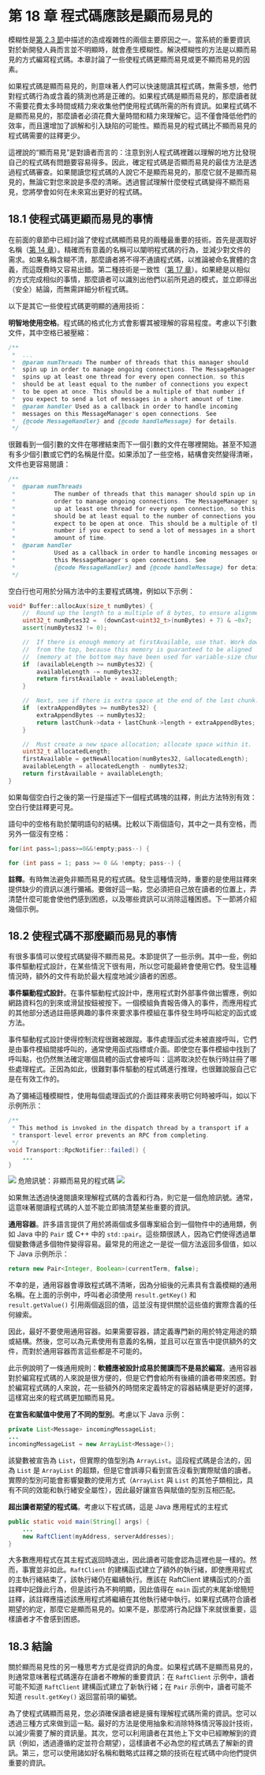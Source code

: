 # 第 18 章 程式碼應該是顯而易見的

模糊性是[第 2.3 節](ch02.md)中描述的造成複雜性的兩個主要原因之一。當系統的重要資訊對於新開發人員而言並不明顯時，就會產生模糊性。解決模糊性的方法是以顯而易見的方式編寫程式碼。本章討論了一些使程式碼更顯而易見或更不顯而易見的因素。

如果程式碼是顯而易見的，則意味著人們可以快速閱讀其程式碼，無需多想，他們對程式碼行為或含義的猜測也將是正確的。如果程式碼是顯而易見的，那麼讀者就不需要花費太多時間或精力來收集他們使用程式碼所需的所有資訊。如果程式碼不是顯而易見的，那麼讀者必須花費大量時間和精力來理解它。這不僅會降低他們的效率，而且還增加了誤解和引入缺陷的可能性。顯而易見的程式碼比不顯而易見的程式碼需要的註釋更少。

這裡說的“顯而易見”是對讀者而言的：注意到別人程式碼裡難以理解的地方比發現自己的程式碼有問題要容易得多。因此，確定程式碼是否顯而易見的最佳方法是透過程式碼審查。如果閱讀您程式碼的人說它不是顯而易見的，那麼它就不是顯而易見的，無論它對您來說是多麼的清晰。透過嘗試理解什麼使程式碼變得不顯而易見，您將學會如何在未來寫出更好的程式碼。

## 18.1 使程式碼更顯而易見的事情

在前面的章節中已經討論了使程式碼顯而易見的兩種最重要的技術。首先是選取好名稱（[第 14 章](ch14.md)）。精確而有意義的名稱可以闡明程式碼的行為，並減少對文件的需求。如果名稱含糊不清，那麼讀者將不得不通讀程式碼，以推論被命名實體的含義，而這既費時又容易出錯。第二種技術是一致性（[第 17 章](ch17.md)）。如果總是以相似的方式完成相似的事情，那麼讀者可以識別出他們以前所見過的模式，並立即得出（安全）結論，而無需詳細分析程式碼。

以下是其它一些使程式碼更明顯的通用技術：

**明智地使用空格**。程式碼的格式化方式會影響其被理解的容易程度。考慮以下引數文件，其中空格已被壓縮：

```java
/**
 *  ...
 *  @param numThreads The number of threads that this manager should
 *  spin up in order to manage ongoing connections. The MessageManager
 *  spins up at least one thread for every open connection, so this
 *  should be at least equal to the number of connections you expect
 *  to be open at once. This should be a multiple of that number if
 *  you expect to send a lot of messages in a short amount of time.
 *  @param handler Used as a callback in order to handle incoming
 *  messages on this MessageManager's open connections. See
 *  {@code MessageHandler} and {@code handleMessage} for details.
 */
```

很難看到一個引數的文件在哪裡結束而下一個引數的文件在哪裡開始。甚至不知道有多少個引數或它們的名稱是什麼。如果添加了一些空格，結構會突然變得清晰，文件也更容易閱讀：

```java
/**
 *  @param numThreads
 *           The number of threads that this manager should spin up in
 *           order to manage ongoing connections. The MessageManager spins
 *           up at least one thread for every open connection, so this
 *           should be at least equal to the number of connections you
 *           expect to be open at once. This should be a multiple of that
 *           number if you expect to send a lot of messages in a short
 *           amount of time.
 *  @param handler
 *           Used as a callback in order to handle incoming messages on
 *           this MessageManager's open connections. See
 *           {@code MessageHandler} and {@code handleMessage} for details.
 */
```

空白行也可用於分隔方法中的主要程式碼塊，例如以下示例：

```cpp
void* Buffer::allocAux(size_t numBytes) {
    //  Round up the length to a multiple of 8 bytes, to ensure alignment.
    uint32_t numBytes32 =  (downCast<uint32_t>(numBytes) + 7) & ~0x7;
    assert(numBytes32 != 0);

    //  If there is enough memory at firstAvailable, use that. Work down
    //  from the top, because this memory is guaranteed to be aligned
    //  (memory at the bottom may have been used for variable-size chunks).
    if  (availableLength >= numBytes32) {
        availableLength -= numBytes32;
        return firstAvailable + availableLength;
    }

    //  Next, see if there is extra space at the end of the last chunk.
    if  (extraAppendBytes >= numBytes32) {
        extraAppendBytes -= numBytes32;
        return lastChunk->data + lastChunk->length + extraAppendBytes;
    }

    //  Must create a new space allocation; allocate space within it.
    uint32_t allocatedLength;
    firstAvailable = getNewAllocation(numBytes32, &allocatedLength);
    availableLength = allocatedLength - numBytes32;
    return firstAvailable + availableLength;
}
```

如果每個空白行之後的第一行是描述下一個程式碼塊的註釋，則此方法特別有效：空白行使註釋更可見。

語句中的空格有助於闡明語句的結構。比較以下兩個語句，其中之一具有空格，而另外一個沒有空格：

```java
for(int pass=1;pass>=0&&!empty;pass--) {

for (int pass = 1; pass >= 0 && !empty; pass--) {
```

**註釋**。有時無法避免非顯而易見的程式碼。發生這種情況時，重要的是使用註釋來提供缺少的資訊以進行彌補。要做好這一點，您必須把自己放在讀者的位置上，弄清楚什麼可能會使他們感到困惑，以及哪些資訊可以消除這種困惑。下一節將介紹幾個示例。

## 18.2 使程式碼不那麼顯而易見的事情

有很多事情可以使程式碼變得不顯而易見。本節提供了一些示例。其中一些，例如事件驅動程式設計，在某些情況下很有用，所以您可能最終會使用它們。發生這種情況時，額外的文件有助於最大程度地減少讀者的困惑。

**事件驅動程式設計**。在事件驅動程式設計中，應用程式對外部事件做出響應，例如網路資料包的到來或滑鼠按鈕被按下。一個模組負責報告傳入的事件，而應用程式的其他部分透過註冊感興趣的事件來要求事件模組在事件發生時呼叫給定的函式或方法。

事件驅動程式設計使得控制流程很難被跟蹤。事件處理函式從未被直接呼叫，它們是由事件模組間接呼叫的，通常使用函式指標或介面。即使您在事件模組中找到了呼叫點，也仍然無法確定哪個具體的函式會被呼叫：這將取決於在執行時註冊了哪些處理程式。正因為如此，很難對事件驅動的程式碼進行推理，也很難說服自己它是在有效工作的。

為了彌補這種模糊性，使用每個處理函式的介面註釋來表明它何時被呼叫，如以下示例所示：

```java
/**
 * This method is invoked in the dispatch thread by a transport if a
 * transport-level error prevents an RPC from completing.
 */
void Transport::RpcNotifier::failed() {
    ...
}
```

![](../figures/00013.jpeg) 危險訊號：非顯而易見的程式碼 ![](../figures/00013.jpeg)

如果無法透過快速閱讀來理解程式碼的含義和行為，則它是一個危險訊號。通常，這意味著閱讀程式碼的人並不能立即搞清楚某些重要的資訊。

**通用容器**。許多語言提供了用於將兩個或多個專案組合到一個物件中的通用類，例如 Java 中的 `Pair` 或 C++ 中的 `std::pair`。這些類很誘人，因為它們使得透過單個變數傳遞多個物件變得容易。最常見的用途之一是從一個方法返回多個值，如以下 Java 示例所示：

```java
return new Pair<Integer, Boolean>(currentTerm, false);
```

不幸的是，通用容器會導致程式碼不清晰，因為分組後的元素具有含義模糊的通用名稱。在上面的示例中，呼叫者必須使用 `result.getKey()` 和 `result.getValue()` 引用兩個返回的值，這並沒有提供關於這些值的實際含義的任何線索。

因此，最好不要使用通用容器。如果需要容器，請定義專門新的用於特定用途的類或結構。然後，您可以為元素使用有意義的名稱，並且可以在宣告中提供額外的文件，而對於通用容器而言這些都是不可能的。

此示例說明了一條通用規則：**軟體應被設計成易於閱讀而不是易於編寫**。通用容器對於編寫程式碼的人來說是很方便的，但是它們會給所有後續的讀者帶來困惑。對於編寫程式碼的人來說，花一些額外的時間來定義特定的容器結構是更好的選擇，這樣寫出來的程式碼更加顯而易見。

**在宣告和賦值中使用了不同的型別**。考慮以下 Java 示例：

```java
private List<Message> incomingMessageList;
...
incomingMessageList = new ArrayList<Message>();
```

該變數被宣告為 `List`，但實際的值型別為 `ArrayList`。這段程式碼是合法的，因為 `List` 是 `ArrayList` 的超類，但是它會誤導只看到宣告沒看到實際賦值的讀者。實際的型別可能會影響變數的使用方式（`ArrayList` 與 `List` 的其他子類相比，具有不同的效能和執行緒安全屬性），因此最好讓宣告與賦值的型別互相匹配。

**超出讀者期望的程式碼**。考慮以下程式碼，這是 Java 應用程式的主程式

```java
public static void main(String[] args) {
    ...
    new RaftClient(myAddress, serverAddresses);
}
```

大多數應用程式在其主程式返回時退出，因此讀者可能會認為這裡也是一樣的。然而，事實並非如此。`RaftClient` 的建構函式建立了額外的執行緒，即使應用程式的主執行緒結束了，該執行緒仍在繼續執行。應該在 RaftClient 建構函式的介面註釋中記錄此行為，但是該行為不夠明顯，因此值得在 `main` 函式的末尾新增簡短註釋，該註釋應描述該應用程式將繼續在其他執行緒中執行。如果程式碼符合讀者期望的約定，那麼它是顯而易見的。如果不是，那麼將行為記錄下來就很重要，這樣讀者才不會感到困惑。

## 18.3 結論

關於顯而易見性的另一種思考方式是從資訊的角度。如果程式碼不是顯而易見的，則通常意味著程式碼還存在讀者不瞭解的重要資訊：在 `RaftClient` 示例中，讀者可能不知道 `RaftClient` 建構函式建立了新執行緒；在 `Pair` 示例中，讀者可能不知道 `result.getKey()` 返回當前項的編號。

為了使程式碼顯而易見，您必須確保讀者總是擁有理解程式碼所需的資訊。您可以透過三種方式來做到這一點。最好的方法是使用抽象和消除特殊情況等設計技術，以減少需要了解的資訊量。其次，您可以利用讀者在其他上下文中已經瞭解到的資訊（例如，透過遵循約定並符合期望），這樣讀者不必為您的程式碼去了解新的資訊。第三，您可以使用諸如好名稱和戰略式註釋之類的技術在程式碼中向他們提供重要的資訊。